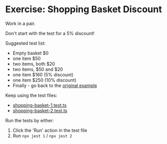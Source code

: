 # Exercise: Shopping Basket Discount

Work in a pair.

Don't start with the test for a 5% discount!

Suggested test list:

- Empty basket $0
- one item $50
- two items, both $20
- two items, $50 and $20
- one item $160 (5% discount)
- one item $250 (10% discount)
- Finally - go back to the [original example](https://sammancoaching.org/kata_descriptions/shopping_basket.html)

Keep using the test files:

- [shopping-basket-1.test.ts](shopping-basket-1.test.ts)
- [shopping-basket-2.test.ts](shopping-basket-2.test.ts)

Run the tests by either:

1. Click the 'Run' action in the test file
2. Run `npx jest 1` / `npx jest 2`

